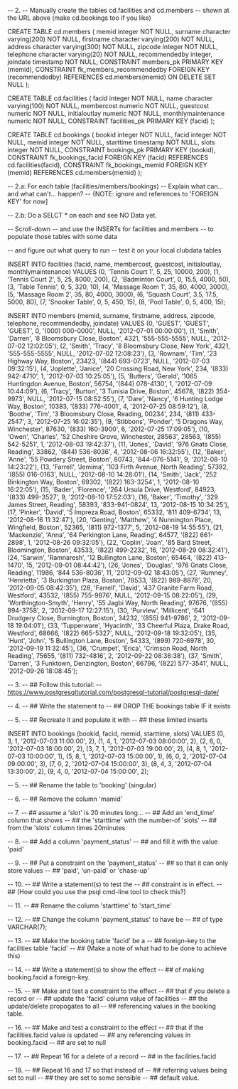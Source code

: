 -- 2.
-- Manually create the tables cd.facilities and cd.members 
-- shown at the URL above (make cd.bookings too if you like)

CREATE TABLE cd.members
    (
       memid integer NOT NULL, 
       surname character varying(200) NOT NULL, 
       firstname character varying(200) NOT NULL, 
       address character varying(300) NOT NULL, 
       zipcode integer NOT NULL, 
       telephone character varying(20) NOT NULL, 
       recommendedby integer,
       joindate timestamp NOT NULL,
       CONSTRAINT members_pk PRIMARY KEY (memid),
       CONSTRAINT fk_members_recommendedby FOREIGN KEY (recommendedby)
            REFERENCES cd.members(memid) ON DELETE SET NULL
    );
    
CREATE TABLE cd.facilities
    (
       facid integer NOT NULL, 
       name character varying(100) NOT NULL, 
       membercost numeric NOT NULL, 
       guestcost numeric NOT NULL, 
       initialoutlay numeric NOT NULL, 
       monthlymaintenance numeric NOT NULL, 
       CONSTRAINT facilities_pk PRIMARY KEY (facid)
    );
    
CREATE TABLE cd.bookings
    (
       bookid integer NOT NULL, 
       facid integer NOT NULL, 
       memid integer NOT NULL, 
       starttime timestamp NOT NULL,
       slots integer NOT NULL,
       CONSTRAINT bookings_pk PRIMARY KEY (bookid),
       CONSTRAINT fk_bookings_facid FOREIGN KEY (facid) REFERENCES cd.facilities(facid),
       CONSTRAINT fk_bookings_memid FOREIGN KEY (memid) REFERENCES cd.members(memid)
    );
    
-- 2.a: For each table (facilities/members/bookings)
--		Explain what can... and what can't... happen?
--      {NOTE: ignore and references to 'FOREIGN KEY' for now]

-- 2.b: Do a SELCT * on each and see NO Data yet.

-- Scroll-down
-- and use the INSERTs for facilities and members
-- to populate those tables with some data


-- and figure out what query to run
--  test it on your local clubdata tables

INSERT INTO facilities (facid, name, membercost, guestcost, initialoutlay, monthlymaintenance) VALUES
(0, 'Tennis Court 1', 5, 25, 10000, 200),
(1, 'Tennis Court 2', 5, 25, 8000, 200),
(2, 'Badminton Court', 0, 15.5, 4000, 50),
(3, 'Table Tennis', 0, 5, 320, 10),
(4, 'Massage Room 1', 35, 80, 4000, 3000),
(5, 'Massage Room 2', 35, 80, 4000, 3000),
(6, 'Squash Court', 3.5, 17.5, 5000, 80),
(7, 'Snooker Table', 0, 5, 450, 15),
(8, 'Pool Table', 0, 5, 400, 15);

INSERT INTO members (memid, surname, firstname, address, zipcode, telephone, recommendedby, joindate) VALUES
(0, 'GUEST', 'GUEST', 'GUEST', 0, '(000) 000-0000', NULL, '2012-07-01 00:00:00'),
(1, 'Smith', 'Darren', '8 Bloomsbury Close, Boston', 4321, '555-555-5555', NULL, '2012-07-02 12:02:05'),
(2, 'Smith', 'Tracy', '8 Bloomsbury Close, New York', 4321, '555-555-5555', NULL, '2012-07-02 12:08:23'),
(3, 'Rownam', 'Tim', '23 Highway Way, Boston', 23423, '(844) 693-0723', NULL, '2012-07-03 09:32:15'),
(4, 'Joplette', 'Janice', '20 Crossing Road, New York', 234, '(833) 942-4710', 1, '2012-07-03 10:25:05'),
(5, 'Butters', 'Gerald', '1065 Huntingdon Avenue, Boston', 56754, '(844) 078-4130', 1, '2012-07-09 10:44:09'),
(6, 'Tracy', 'Burton', '3 Tunisia Drive, Boston', 45678, '(822) 354-9973', NULL, '2012-07-15 08:52:55'),
(7, 'Dare', 'Nancy', '6 Hunting Lodge Way, Boston', 10383, '(833) 776-4001', 4, '2012-07-25 08:59:12'),
(8, 'Boothe', 'Tim', '3 Bloomsbury Close, Reading, 00234', 234, '(811) 433-2547', 3, '2012-07-25 16:02:35'),
(9, 'Stibbons', 'Ponder', '5 Dragons Way, Winchester', 87630, '(833) 160-3900', 6, '2012-07-25 17:09:05'),
(10, 'Owen', 'Charles', '52 Cheshire Grove, Winchester, 28563', 28563, '(855) 542-5251', 1, '2012-08-03 19:42:37'),
(11, 'Jones', 'David', '976 Gnats Close, Reading', 33862, '(844) 536-8036', 4, '2012-08-06 16:32:55'),
(12, 'Baker', 'Anne', '55 Powdery Street, Boston', 80743, '844-076-5141', 9, '2012-08-10 14:23:22'),
(13, 'Farrell', 'Jemima', '103 Firth Avenue, North Reading', 57392, '(855) 016-0163', NULL, '2012-08-10 14:28:01'),
(14, 'Smith', 'Jack', '252 Binkington Way, Boston', 69302, '(822) 163-3254', 1, '2012-08-10 16:22:05'),
(15, 'Bader', 'Florence', '264 Ursula Drive, Westford', 84923, '(833) 499-3527', 9, '2012-08-10 17:52:03'),
(16, 'Baker', 'Timothy', '329 James Street, Reading', 58393, '833-941-0824', 13, '2012-08-15 10:34:25'),
(17, 'Pinker', 'David', '5 Impreza Road, Boston', 65332, '811 409-6734', 13, '2012-08-16 11:32:47'),
(20, 'Genting', 'Matthew', '4 Nunnington Place, Wingfield, Boston', 52365, '(811) 972-1377', 5, '2012-08-19 14:55:55'),
(21, 'Mackenzie', 'Anna', '64 Perkington Lane, Reading', 64577, '(822) 661-2898', 1, '2012-08-26 09:32:05'),
(22, 'Coplin', 'Joan', '85 Bard Street, Bloomington, Boston', 43533, '(822) 499-2232', 16, '2012-08-29 08:32:41'),
(24, 'Sarwin', 'Ramnaresh', '12 Bullington Lane, Boston', 65464, '(822) 413-1470', 15, '2012-09-01 08:44:42'),
(26, 'Jones', 'Douglas', '976 Gnats Close, Reading', 11986, '844 536-8036', 11, '2012-09-02 18:43:05'),
(27, 'Rumney', 'Henrietta', '3 Burkington Plaza, Boston', 78533, '(822) 989-8876', 20, '2012-09-05 08:42:35'),
(28, 'Farrell', 'David', '437 Granite Farm Road, Westford', 43532, '(855) 755-9876', NULL, '2012-09-15 08:22:05'),
(29, 'Worthington-Smyth', 'Henry', '55 Jagbi Way, North Reading', 97676, '(855) 894-3758', 2, '2012-09-17 12:27:15'),
(30, 'Purview', 'Millicent', '641 Drudgery Close, Burnington, Boston', 34232, '(855) 941-9786', 2, '2012-09-18 19:04:01'),
(33, 'Tupperware', 'Hyacinth', '33 Cheerful Plaza, Drake Road, Westford', 68666, '(822) 665-5327', NULL, '2012-09-18 19:32:05'),
(35, 'Hunt', 'John', '5 Bullington Lane, Boston', 54333, '(899) 720-6978', 30, '2012-09-19 11:32:45'),
(36, 'Crumpet', 'Erica', 'Crimson Road, North Reading', 75655, '(811) 732-4816', 2, '2012-09-22 08:36:38'),
(37, 'Smith', 'Darren', '3 Funktown, Denzington, Boston', 66796, '(822) 577-3541', NULL, '2012-09-26 18:08:45');


-- 3.
-- ## Follow this tutorial:
-- https://www.postgresqltutorial.com/postgresql-tutorial/postgresql-date/


-- 4. 
-- ## Write the statement to 
-- ## DROP THE bookings table IF it exists

-- 5.
-- ## Recreate it and populate it with 
-- ## these limited inserts

INSERT INTO bookings (bookid, facid, memid, starttime, slots) VALUES
(0, 3, 1, '2012-07-03 11:00:00', 2),
(1, 4, 1, '2012-07-03 08:00:00', 2),
(2, 6, 0, '2012-07-03 18:00:00', 2),
(3, 7, 1, '2012-07-03 19:00:00', 2),
(4, 8, 1, '2012-07-03 10:00:00', 1),
(5, 8, 1, '2012-07-03 15:00:00', 1),
(6, 0, 2, '2012-07-04 09:00:00', 3),
(7, 0, 2, '2012-07-04 15:00:00', 3),
(8, 4, 3, '2012-07-04 13:30:00', 2),
(9, 4, 0, '2012-07-04 15:00:00', 2);


-- 5. 
-- ## Rename the table to 'booking' (singular)


-- 6.
-- ## Remove the column 'mamid' 


-- 7.
-- ## assume a 'slot' is 20 minutes long...
-- ## Add an 'end_time' column that shows 
-- ## the 'starttime' with the number-of 'slots'
-- ## from the 'slots' column times 20minutes


-- 8.
-- ## Add a column 'payment_status'
-- ## and fill it with the value 'paid'

-- 9.
-- ## Put a constraint on the 'payment_status'
-- ## so that it can only store values
-- ## 'paid', 'un-paid' or  'chase-up'

-- 10.
-- ## Write a statement(s) to test the 
-- ## constraint is in effect.
-- ## (How could you use the psql cmd-line tool to check this?)

-- 11.
-- ## Rename the column 'starttime' to 'start_time'

-- 12.
-- ## Change the column 'payment_status' to have be
-- ## of type VARCHAR(7);

-- 13.
-- ## Make the booking table 'facid' be a 
-- ## foreign-key to the facilities table 'facid'
-- ## (Make a note of what had to be done to achieve this)

-- 14.
-- ## Write a statement(s) to show the effect
-- ## of making booking.facid a foreign-key.

-- 15.
-- ## Make and test a constraint to the effect 
-- ## that if you delete a record or 
-- ## update the 'facid' column value of facilities
-- ## the update/delete propogates to all 
-- ## referencing values in the booking table.

-- 16.
-- ## Make and test a constraint to the effect
-- ## that if the facilities.facid value is updated
-- ## any referencing values in booking.facid
-- ## are set to null

-- 17.
-- ## Repeat 16 for a delete of a record 
-- ## in the facilities.facid

-- 18. 
-- ## Repeat 16 and 17 so that instead of
-- ## referring values being set to null
-- ## they are set to some sensible 
-- ## default value.
